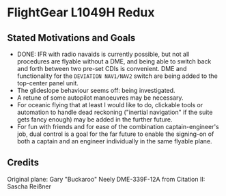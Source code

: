 # FlightGear L1049H Redux #

## Stated Motivations and Goals ##
- DONE: IFR with radio navaids is currently possible, but not all procedures are flyable without a DME, and being able to switch back and forth between two pre-set CDIs is convenient. DME and functionality for the `DEVIATION NAV1/NAV2` switch are being added to the top-center panel unit.
- The glideslope behaviour seems off: being investigated.
- A retune of some autopilot manoeuvres may be necessary.
- For oceanic flying that at least I would like to do, clickable tools or automation to handle dead reckoning ("inertial navigation" if the suite gets fancy enough) may be added in the further future.
- For fun with friends and for ease of the combination captain-engineer's job, dual control is a goal for the far future to enable the signing-on of both a captain and an engineer individually in the same flyable plane.

## Credits ##
Original plane: Gary "Buckaroo" Neely
DME-339F-12A from Citation II: Sascha Reißner